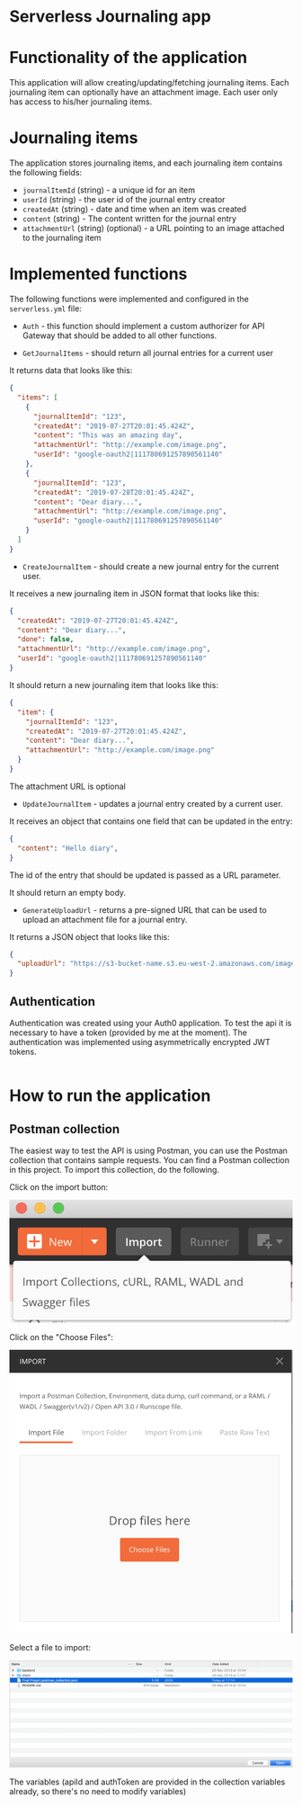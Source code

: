 # Serverless Journaling app


# Functionality of the application

This application will allow creating/updating/fetching journaling items. Each journaling item can optionally have an attachment image. Each user only has access to his/her journaling items.

# Journaling items

The application stores journaling items, and each journaling item contains the following fields:

* `journalItemId` (string) - a unique id for an item
* `userId` (string) - the user id of the journal entry creator
* `createdAt` (string) - date and time when an item was created
* `content` (string) - The content written for the journal entry
* `attachmentUrl` (string) (optional) - a URL pointing to an image attached to the journaling item


# Implemented functions

The following functions were implemented and configured in the `serverless.yml` file:

* `Auth` - this function should implement a custom authorizer for API Gateway that should be added to all other functions.

* `GetJournalItems` - should return all journal entries for a current user

It returns data that looks like this:

```json
{
  "items": [
    {
      "journalItemId": "123",
      "createdAt": "2019-07-27T20:01:45.424Z",
      "content": "This was an amazing day",
      "attachmentUrl": "http://example.com/image.png",
      "userId": "google-oauth2|111780691257890561140"
    },
    {
      "journalItemId": "123",
      "createdAt": "2019-07-28T20:01:45.424Z",
      "content": "Dear diary...",
      "attachmentUrl": "http://example.com/image.png",
      "userId": "google-oauth2|111780691257890561140"
    }
  ]
}
```

* `CreateJournalItem` - should create a new journal entry for the current user. 

It receives a new journaling item in JSON format that looks like this:

```json
{
  "createdAt": "2019-07-27T20:01:45.424Z",
  "content": "Dear diary...",
  "done": false,
  "attachmentUrl": "http://example.com/image.png",
  "userId": "google-oauth2|111780691257890561140"
}
```

It should return a new journaling item that looks like this:

```json
{
  "item": {
    "journalItemId": "123",
    "createdAt": "2019-07-27T20:01:45.424Z",
    "content": "Dear diary...",
    "attachmentUrl": "http://example.com/image.png"
  }
}
```
The attachment URL is optional

* `UpdateJournalItem` - updates a journal entry created by a current user. 

It receives an object that contains one field that can be updated in the entry:

```json
{
  "content": "Hello diary",
}
```

The id of the entry that should be updated is passed as a URL parameter.

It should return an empty body.


* `GenerateUploadUrl` - returns a pre-signed URL that can be used to upload an attachment file for a journal entry.

It returns a JSON object that looks like this:

```json
{
  "uploadUrl": "https://s3-bucket-name.s3.eu-west-2.amazonaws.com/image.png"
}
```

## Authentication

Authentication was created using your Auth0 application. To test the api it is necessary to have a token (provided by me at the moment). The authentication was implemented using asymmetrically encrypted JWT tokens.
```

```

# How to run the application

## Postman collection

The easiest way to test the API is using Postman, you can use the Postman collection that contains sample requests. You can find a Postman collection in this project. To import this collection, do the following.

Click on the import button:

![Alt text](images/import-collection-1.png?raw=true "Image 1")


Click on the "Choose Files":

![Alt text](images/import-collection-2.png?raw=true "Image 2")


Select a file to import:

![Alt text](images/import-collection-3.png?raw=true "Image 3")


The variables (apiId and authToken are provided in the collection variables already, so there's no need to modify variables)